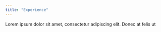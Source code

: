 ```yaml
---
title: "Experience"
---
```


Lorem ipsum dolor sit amet, consectetur adipiscing elit. Donec at felis ut  
<br>
